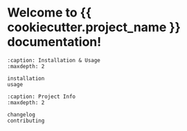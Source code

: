 # Welcome to {{ cookiecutter.project_name }} documentation!

<!---
For help on documentation syntax, see: https://myst-parser.readthedocs.io/en/latest/syntax/syntax.html
-->

```{toctree}
:caption: Installation & Usage
:maxdepth: 2

installation
usage
```

```{toctree}
:caption: Project Info
:maxdepth: 2

changelog
contributing
```

```{include} ../../README.md

```
